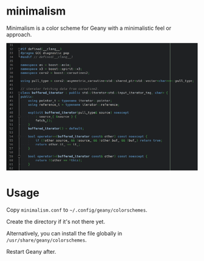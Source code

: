 # minimalism

Minimalism is a color scheme for Geany with a minimalistic feel or approach.

![preview-with-code-from-msgpack-c](https://raw.githubusercontent.com/konsolebox/geany-minimalism/master/preview.png)

# Usage

Copy `minimalism.conf` to `~/.config/geany/colorschemes`.

Create the directory if it's not there yet.

Alternatively, you can install the file globally in `/usr/share/geany/colorschemes`.

Restart Geany after.
